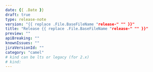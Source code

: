 ```yaml
---
date: {{ .Date }}
draft: true
type: release-note
version: "{{ replace .File.BaseFileName "release-" "" }}"
title: "Release {{ replace .File.BaseFileName "release-" "" }}"
preview: ""
apiBreaking: ""
knownIssues: ""
jiraVersionId: ""
category: "camel"
# kind can be lts or legacy (for 2.x)
# kind:
---
```

